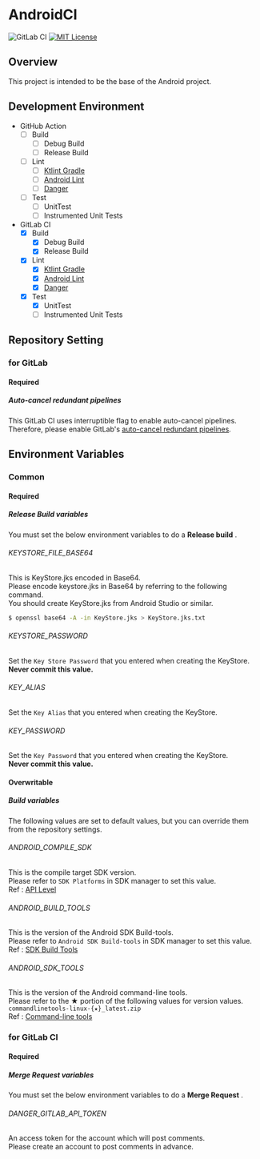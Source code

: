 # AndroidCI
![GitLab CI](https://gitlab.com/naoki_maeda/AndroidCI/badges/main/pipeline.svg)
[![MIT License](http://img.shields.io/badge/license-MIT-blue.svg?style=flat)](https://github.com/Maeda-Naoki/AndroidCI/blob/main/LICENSE)

## Overview
This project is intended to be the base of the Android project.

## Development Environment
- GitHub Action
  - [ ] Build
    - [ ] Debug Build
    - [ ] Release Build
  - [ ] Lint
    - [ ] [Ktlint Gradle](https://github.com/JLLeitschuh/ktlint-gradle)
    - [ ] [Android Lint](https://developer.android.com/studio/write/lint)
    - [ ] [Danger](https://github.com/danger/danger)
  - [ ] Test
    - [ ] UnitTest
    - [ ] Instrumented Unit Tests
- GitLab CI
  - [X] Build
    - [X] Debug Build
    - [X] Release Build
  - [X] Lint
    - [X] [Ktlint Gradle](https://github.com/JLLeitschuh/ktlint-gradle)
    - [X] [Android Lint](https://developer.android.com/studio/write/lint)
    - [X] [Danger](https://github.com/danger/danger)
  - [X] Test
    - [X] UnitTest
    - [ ] Instrumented Unit Tests

## Repository Setting
### for GitLab
#### Required
##### Auto-cancel redundant pipelines
This GitLab CI uses interruptible flag to enable auto-cancel pipelines.  
Therefore, please enable GitLab's [auto-cancel redundant pipelines](https://docs.gitlab.com/ee/ci/pipelines/settings.html#auto-cancel-redundant-pipelines).

## Environment Variables
### Common
#### Required
##### Release Build variables
You must set the below environment variables to do a **Release build** .  
###### KEYSTORE_FILE_BASE64
This is KeyStore.jks encoded in Base64.  
Please encode keystore.jks in Base64 by referring to the following command.  
You should create KeyStore.jks from Android Studio or similar.  

```bash
$ openssl base64 -A -in KeyStore.jks > KeyStore.jks.txt
```

###### KEYSTORE_PASSWORD
Set the `Key Store Password` that you entered when creating the KeyStore.  
**Never commit this value.**
###### KEY_ALIAS
Set the `Key Alias` that you entered when creating the KeyStore.
###### KEY_PASSWORD
Set the `Key Password` that you entered when creating the KeyStore.  
**Never commit this value.**

#### Overwritable
##### Build variables
The following values are set to default values, but you can override them from the repository settings.  
###### ANDROID_COMPILE_SDK
This is the compile target SDK version.  
Please refer to `SDK Platforms` in SDK manager to set this value.  
Ref : [API Level](https://developer.android.com/guide/topics/manifest/uses-sdk-element#ApiLevels)
###### ANDROID_BUILD_TOOLS
This is the version of the Android SDK Build-tools.  
Please refer to `Android SDK Build-tools` in SDK manager to set this value.  
Ref : [SDK Build Tools](https://developer.android.com/studio/releases/build-tools)
###### ANDROID_SDK_TOOLS
This is the version of the Android command-line tools.  
Please refer to the ★ portion of the following values for version values.  
`commandlinetools-linux-{★}_latest.zip`  
Ref : [Command-line tools](https://developer.android.com/studio#downloads)

### for GitLab CI
#### Required
##### Merge Request variables
You must set the below environment variables to do a **Merge Request** .  
###### DANGER_GITLAB_API_TOKEN
An access token for the account which will post comments.  
Please create an account to post comments in advance.